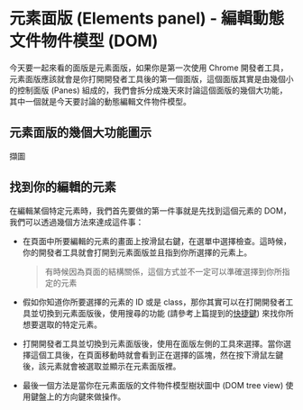 
# 元素面版 (Elements panel) - 編輯動態文件物件模型 (DOM)
今天要一起來看的面版是元素面版，如果你是第一次使用 Chrome 開發者工具，元素面版應該就會是你打開開發者工具後的第一個面版，這個面版其實是由幾個小的控制面版 (Panes) 組成的，我們會拆分成幾天來討論這個面版的幾個大功能，其中一個就是今天要討論的動態編輯文件物件模型。

## 元素面版的幾個大功能圖示
擷圖

## 找到你的編輯的元素
在編輯某個特定元素時，我們首先要做的第一件事就是先找到這個元素的 DOM，我們可以透過幾個方法來達成這件事：
- 在頁面中所要編輯的元素的畫面上按滑鼠右鍵，在選單中選擇檢查。這時候，你的開發者工具就會打開到元素面版並且指到你所選擇的元素上。
  > 有時候因為頁面的結構關係，這個方式並不一定可以準確選擇到你所指定的元素

- 假如你知道你所要選擇的元素的 ID 或是 class，那你其實可以在打開開發者工具並切換到元素面版後，使用搜尋的功能 (請參考上篇提到的[快捷鍵](https://github.com/konekoya/talks/blob/master/intro-to-chrome-devtools-triathlon/day-6.md#%E5%B9%BE%E5%80%8B%E5%B8%B8%E7%94%A8%E7%9A%84%E5%BF%AB%E6%8D%B7%E9%8D%B5)) 來找你所想要選取的特定元素。

- 打開開發者工具並切換到元素面版後，使用在面版左側的工具來選擇。當你選擇這個工具後，在頁面移動時就會看到正在選擇的區塊，然在按下滑鼠左鍵後，該元素就會被選取並顯示在元素面版裡。

- 最後一個方法是當你在元素面版的文件物件模型樹狀圖中 (DOM tree view) 使用鍵盤上的方向鍵來做操作。
